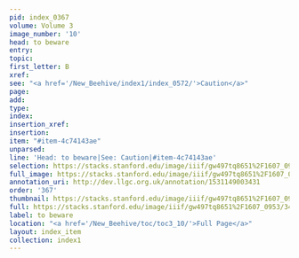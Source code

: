 ```yaml
---
pid: index_0367
volume: Volume 3
image_number: '10'
head: to beware
entry: 
topic: 
first_letter: B
xref: 
see: "<a href='/New_Beehive/index1/index_0572/'>Caution</a>"
page: 
add: 
type: 
index: 
insertion_xref: 
insertion: 
item: "#item-4c74143ae"
unparsed: 
line: 'Head: to beware|See: Caution|#item-4c74143ae'
selection: https://stacks.stanford.edu/image/iiif/gw497tq8651%2F1607_0953/346,3319,631,121/full/0/default.jpg
full_image: https://stacks.stanford.edu/image/iiif/gw497tq8651%2F1607_0953/full/full/0/default.jpg
annotation_uri: http://dev.llgc.org.uk/annotation/1531149003431
order: '367'
thumbnail: https://stacks.stanford.edu/image/iiif/gw497tq8651%2F1607_0953/346,3319,631,121/150,/0/default.jpg
full: https://stacks.stanford.edu/image/iiif/gw497tq8651%2F1607_0953/346,3319,631,121/full/0/default.jpg
label: to beware
location: "<a href='/New_Beehive/toc/toc3_10/'>Full Page</a>"
layout: index_item
collection: index1
---
```

